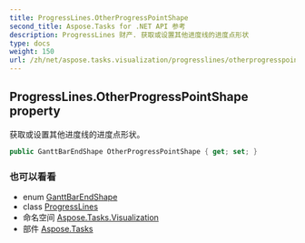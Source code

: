 ```yaml
---
title: ProgressLines.OtherProgressPointShape
second_title: Aspose.Tasks for .NET API 参考
description: ProgressLines 财产. 获取或设置其他进度线的进度点形状
type: docs
weight: 150
url: /zh/net/aspose.tasks.visualization/progresslines/otherprogresspointshape/
---
```

## ProgressLines.OtherProgressPointShape property

获取或设置其他进度线的进度点形状。

```csharp
public GanttBarEndShape OtherProgressPointShape { get; set; }
```

### 也可以看看

* enum [GanttBarEndShape](../../ganttbarendshape/)
* class [ProgressLines](../)
* 命名空间 [Aspose.Tasks.Visualization](../../progresslines/)
* 部件 [Aspose.Tasks](../../../)


